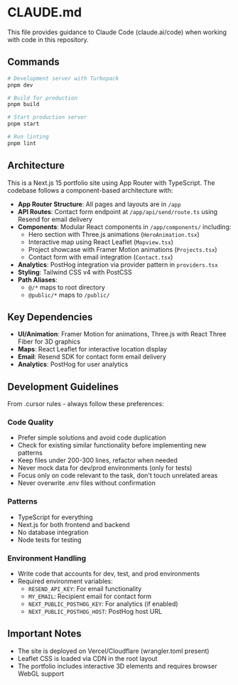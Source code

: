 # CLAUDE.md

This file provides guidance to Claude Code (claude.ai/code) when working with code in this repository.

## Commands

```bash
# Development server with Turbopack
pnpm dev

# Build for production
pnpm build

# Start production server
pnpm start

# Run linting
pnpm lint
```

## Architecture

This is a Next.js 15 portfolio site using App Router with TypeScript. The codebase follows a component-based architecture with:

- **App Router Structure**: All pages and layouts are in `/app`
- **API Routes**: Contact form endpoint at `/app/api/send/route.ts` using Resend for email delivery
- **Components**: Modular React components in `/app/components/` including:
  - Hero section with Three.js animations (`HeroAnimation.tsx`)
  - Interactive map using React Leaflet (`Mapview.tsx`)
  - Project showcase with Framer Motion animations (`Projects.tsx`)
  - Contact form with email integration (`Contact.tsx`)
- **Analytics**: PostHog integration via provider pattern in `providers.tsx`
- **Styling**: Tailwind CSS v4 with PostCSS
- **Path Aliases**: 
  - `@/*` maps to root directory
  - `@public/*` maps to `/public/`

## Key Dependencies

- **UI/Animation**: Framer Motion for animations, Three.js with React Three Fiber for 3D graphics
- **Maps**: React Leaflet for interactive location display
- **Email**: Resend SDK for contact form email delivery
- **Analytics**: PostHog for user analytics

## Development Guidelines

From .cursor rules - always follow these preferences:

### Code Quality
- Prefer simple solutions and avoid code duplication
- Check for existing similar functionality before implementing new patterns
- Keep files under 200-300 lines, refactor when needed
- Never mock data for dev/prod environments (only for tests)
- Focus only on code relevant to the task, don't touch unrelated areas
- Never overwrite .env files without confirmation

### Patterns
- TypeScript for everything
- Next.js for both frontend and backend
- No database integration
- Node tests for testing

### Environment Handling
- Write code that accounts for dev, test, and prod environments
- Required environment variables:
  - `RESEND_API_KEY`: For email functionality
  - `MY_EMAIL`: Recipient email for contact form
  - `NEXT_PUBLIC_POSTHOG_KEY`: For analytics (if enabled)
  - `NEXT_PUBLIC_POSTHOG_HOST`: PostHog host URL

## Important Notes

- The site is deployed on Vercel/Cloudflare (wrangler.toml present)
- Leaflet CSS is loaded via CDN in the root layout
- The portfolio includes interactive 3D elements and requires browser WebGL support